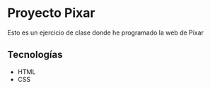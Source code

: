 # Proyecto Pixar
 Esto es un ejercicio de clase donde he programado la web de Pixar
 
 ## Tecnologías
 - HTML
 - CSS
